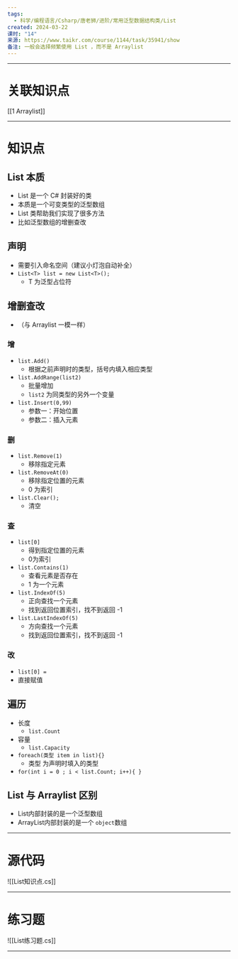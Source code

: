 ```yaml
---
tags:
  - 科学/编程语言/Csharp/唐老狮/进阶/常用泛型数据结构类/List
created: 2024-03-22
课时: "14"
来源: https://www.taikr.com/course/1144/task/35941/show
备注: 一般会选择频繁使用 List ，而不是 Arraylist
---
```


---
# 关联知识点

[[1 Arraylist]]

---
# 知识点

## List 本质

- List 是一个 C# 封装好的类
- 本质是一个可变类型的泛型数组
- List 类帮助我们实现了很多方法
- 比如泛型数组的增删查改
## 声明

- 需要引入命名空间（建议小灯泡自动补全）
- `List<T> list = new List<T>();`
	- T 为泛型占位符
## 增删查改
 
- （与 Arraylist 一模一样）
### 增

- `list.Add()`
	- 根据之前声明时的类型，括号内填入相应类型
- `list.AddRange(list2)`
	- 批量增加
	- `list2` 为同类型的另外一个变量
- `list.Insert(0,99)`
	- 参数一：开始位置
	- 参数二：插入元素
### 删

- `list.Remove(1)`
	- 移除指定元素
- `list.RemoveAt(0)`
	- 移除指定位置的元素
	- 0 为索引
- `list.Clear();`
	- 清空
### 查

- `list[0]`
	- 得到指定位置的元素
	- 0为索引
- `list.Contains(1)`
	- 查看元素是否存在
	- 1 为一个元素
- `list.IndexOf(5)`
	- 正向查找一个元素
	- 找到返回位置索引，找不到返回 -1
- `list.LastIndexOf(5)`
	- 方向查找一个元素
	- 找到返回位置索引，找不到返回 -1
### 改

- `list[0] = `
-  直接赋值
## 遍历

- 长度
	- `list.Count`
- 容量
	- `list.Capacity`
- `foreach(类型 item in list){}`
	- 类型 为声明时填入的类型
- `for(int i = 0 ; i < list.Count; i++){ }`
## List 与 Arraylist 区别

- List内部封装的是一个泛型数组
- ArrayList内部封装的是一个 `object`数组

---
# 源代码

![[List知识点.cs]]

---
# 练习题

![[List练习题.cs]]

---
